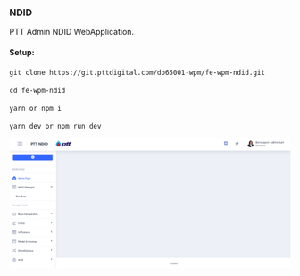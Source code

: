 ### NDID

PTT Admin NDID WebApplication.

#### Setup:

```
git clone https://git.pttdigital.com/do65001-wpm/fe-wpm-ndid.git

cd fe-wpm-ndid

yarn or npm i

yarn dev or npm run dev
```

![screenshot](./src/images/screenshot1.png)
